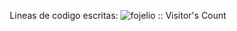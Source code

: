 <p align="center">
  Lineas de codigo escritas:
  <img src="https://profile-counter.glitch.me/{botato300}/count.svg" alt="fojelio :: Visitor's Count" />
</p>
